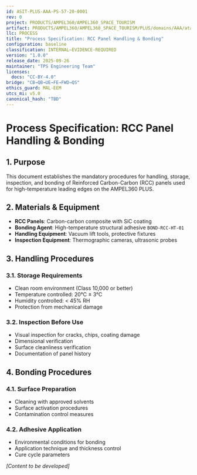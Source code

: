 ```yaml
---
id: ASIT-PLUS-AAA-PS-57-20-0001
rev: 0
project: PRODUCTS/AMPEL360/AMPEL360_SPACE_TOURISM
artifact: PRODUCTS/AMPEL360/AMPEL360_SPACE_TOURISM/PLUS/domains/AAA/ata/57/57-20_Leading_Edges/PS-57-20-0001_RCC_Handling_Bonding.md
llc: PROCESS
title: "Process Specification: RCC Panel Handling & Bonding"
configuration: baseline
classification: INTERNAL–EVIDENCE-REQUIRED
version: "1.0.0"
release_date: 2025-09-26
maintainer: "TPS Engineering Team"
licenses:
  docs: "CC-BY-4.0"
bridge: "CB→QB→UE→FE→FWD→QS"
ethics_guard: MAL-EEM
utcs_mi: v5.0
canonical_hash: "TBD"
---
```


# Process Specification: RCC Panel Handling & Bonding

## 1. Purpose
This document establishes the mandatory procedures for handling, storage, inspection, and bonding of Reinforced Carbon-Carbon (RCC) panels used for high-temperature leading edges on the AMPEL360 PLUS.

## 2. Materials & Equipment
- **RCC Panels**: Carbon-carbon composite with SiC coating
- **Bonding Agent**: High-temperature structural adhesive `BOND-RCC-HT-01`
- **Handling Equipment**: Vacuum lift tools, protective fixtures
- **Inspection Equipment**: Thermographic cameras, ultrasonic probes

## 3. Handling Procedures
### 3.1. Storage Requirements
- Clean room environment (Class 10,000 or better)
- Temperature controlled: 20°C ± 3°C
- Humidity controlled: < 45% RH
- Protection from mechanical damage

### 3.2. Inspection Before Use
- Visual inspection for cracks, chips, coating damage
- Dimensional verification
- Surface cleanliness verification
- Documentation of panel history

## 4. Bonding Procedures
### 4.1. Surface Preparation
- Cleaning with approved solvents
- Surface activation procedures
- Contamination control measures

### 4.2. Adhesive Application
- Environmental conditions for bonding
- Application technique and thickness control
- Cure cycle parameters

*[Content to be developed]*